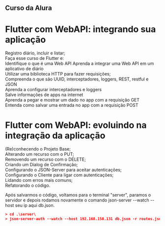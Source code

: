 ## Curso da Alura

# Flutter com WebAPI: integrando sua aplicação

Registro diário, incluir e listar;  
Faça esse curso de Flutter e:   
Identifique o que é uma Web API 
Aprenda a integrar uma Web API em um aplicativo de diário   
Utilizar uma biblioteca HTTP para fazer requisições;    
Compreenda o que são UUID, interceptadores, loggers, REST, restful e JSON   
Aprenda a configurar interceptadores e loggers  
Salve informações de apps na internet   
Aprenda a pegar e mostrar um dado no app com a requisição GET   
Entenda como salvar uma entrada no app com a requisição POST    


# Flutter com WebAPI: evoluindo na integração da aplicação

(Re)conhecendo o Projeto Base;  
Alterando um recurso com o PUT;  
Removendo um recurso com o DELETE;  
Criando um Dialog de Confirmação;   
Configurando o JSON-Server para aceitar autenticações;  
Configurando o Cliente para ligar com autenticações;    
Lidando com erros mais comuns;  
Refatorando o código.   


Após salvarmos o código, voltamos para o terminal "server", paramos o servidor e depois rodamos novamente o comando json-server --watch --host seu ip aqui db.json.

````cmake
> cd .\server\
> json-server-auth --watch --host 192.168.150.131 db.json -r routes.json
````

